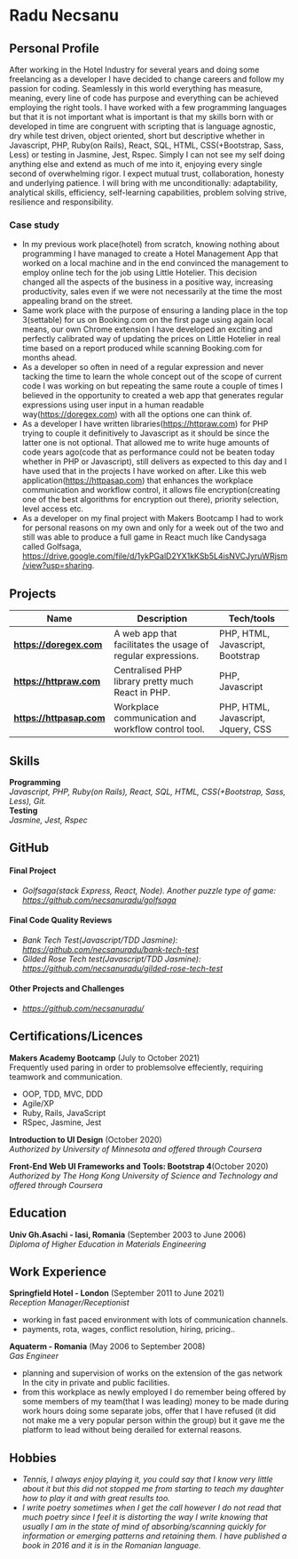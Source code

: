 # Radu Necsanu

## Personal Profile
After working in the Hotel Industry for several years and doing some freelancing as a developer I have decided to change careers and follow my passion for coding. Seamlessly in this world everything has measure, meaning, every line of code has purpose and everything can be achieved employing the right tools. I have worked with a few programming languages but that it is not important what is important is that my skills born with or developed in time are congruent with scripting that is language agnostic, dry while test driven, object oriented, short but descriptive whether in Javascript, PHP, Ruby(on Rails), React, SQL, HTML, CSS(+Bootstrap, Sass, Less) or testing in Jasmine, Jest, Rspec. Simply I can not see my self doing anything else and extend as much of me into it, enjoying every single second of overwhelming rigor.
I expect mutual trust, collaboration, honesty and underlying patience. I will bring with me unconditionally: adaptability, analytical skills, efficiency, self-learning capabilities, problem solving strive, resilience and responsibility.

### Case study
* In my previous work place(hotel) from scratch, knowing nothing about programming I have managed to create a Hotel Management App that worked on a local machine and in the end convinced the management to employ online tech for the job using Little Hotelier. This decision changed all the aspects of the business in a positive way, increasing productivity, sales even if we were not necessarily at the time the most appealing brand on the street.
* Same work place with the purpose of ensuring a landing place in the top 3(settable) for us on Booking.com on the first page using again local means, our own Chrome extension I have developed an exciting and perfectly calibrated way of updating the prices on Little Hotelier in real time based on a report produced while scanning Booking.com for months ahead.
* As a developer so often in need of a regular expression and never tacking the time to learn the whole concept out of the scope of current code I was working on but repeating the same route a couple of times I believed in the opportunity to created a web app that generates regular expressions using user input in a human readable way(https://doregex.com) with all the options one can think of.
* As a developer I have written libraries(https://httpraw.com) for PHP trying to couple it definitively to Javascript as it should be since the latter one is not optional. That allowed me to write huge amounts of code years ago(code that as performance could not be beaten today whether in PHP or Javascript), still delivers as expected to this day and I have used that in the projects I have worked on after. Like this web application(https://httpasap.com) that enhances the workplace communication and workflow control, it allows file encryption(creating one of the best algorithms for encryption out there), priority selection, level access etc.
* As a developer on my final project with Makers Bootcamp I had to work for personal reasons on my own and only for a week out of the two and still was able to produce a full game in React much like Candysaga called Golfsaga,  https://drive.google.com/file/d/1ykPGalD2YX1kKSb5L4isNVCJyruWRjsm/view?usp=sharing.


## Projects 
| Name                         | Description       | Tech/tools        |
| ---------------------------- | ----------------- | ----------------- |
| **https://doregex.com** | A web app that facilitates the usage of regular expressions. | PHP, HTML, Javascript, Bootstrap |
| **https://httpraw.com** | Centralised PHP library pretty much React in PHP. | PHP, Javascript |
| **https://httpasap.com** | Workplace communication and workflow control tool. | PHP, HTML, Javascript, Jquery, CSS |

## Skills
**Programming**<br />
_Javascript, PHP, Ruby(on Rails), React, SQL, HTML, CSS(+Bootstrap, Sass, Less), Git._<br />
**Testing**<br />
_Jasmine, Jest, Rspec_

## GitHub
#### Final Project
 - _Golfsaga(stack Express, React, Node). Another puzzle type of game: https://github.com/necsanuradu/golfsaga_
#### Final Code Quality Reviews
- _Bank Tech Test(Javascript/TDD Jasmine): https://github.com/necsanuradu/bank-tech-test_
- _Gilded Rose Tech test(Javascript/TDD Jasmine): https://github.com/necsanuradu/gilded-rose-tech-test_
#### Other Projects and Challenges
- _https://github.com/necsanuradu/_

## Certifications/Licences
**Makers Academy Bootcamp** (July to October 2021)<br />
Frequently used paring in order to problemsolve effeciently, requiring teamwork and communication.
- OOP, TDD, MVC, DDD
- Agile/XP
- Ruby, Rails, JavaScript
- RSpec, Jasmine, Jest

**Introduction to UI Design** (October 2020)<br />
_Authorized by University of Minnesota and offered through Coursera_

**Front-End Web UI Frameworks and Tools: Bootstrap 4**(October 2020)<br />
_Authorized by The Hong Kong University of Science and Technology and offered through Coursera_

## Education
**Univ Gh.Asachi - Iasi, Romania** (September 2003 to June 2006)<br />
_Diploma of Higher Education in Materials Engineering_

## Work Experience
**Springfield Hotel - London** (September 2011 to June 2021) <br />
_Reception Manager/Receptionist_
- working in fast paced environment with lots of communication channels.
- payments, rota, wages, conflict resolution, hiring, pricing..

**Aquaterm - Romania** (May 2006 to September 2008)<br />
_Gas Engineer_
- planning and supervision of works on the extension of the gas network In the city in private and public facilities.
- from this workplace as newly employed I do remember being offered by some members of my team(that I was leading) money to be made during work hours doing some separate jobs, offer that I have refused (it did not make me a very popular person within the group) but it gave me the platform to lead without being derailed for external reasons.

## Hobbies
* _Tennis, I always enjoy playing it, you could say that I know very little about it but this did not stopped me from starting to teach my daughter how to play it and with great results too._
* _I write poetry sometimes when I get the call however I do not read that much poetry since I feel it is distorting the way I write knowing that usually I am in the state of mind of absorbing/scanning quickly for information or emerging patterns and retaining them. I have published a book in 2016 and it is in the Romanian language._
